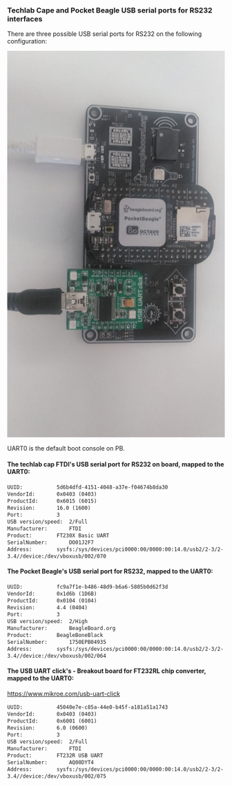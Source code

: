 ### Techlab Cape and Pocket Beagle USB serial ports for RS232 interfaces

There are three possible USB serial ports for RS232 on the following configuration:

![](../Images/PB-SERIAL.jpg)

UART0 is the default boot console on PB.

#### The techlab cap FTDI's USB serial port for RS232 on board, mapped to the UART0:

	UUID:			5d6b4dfd-4151-4048-a37e-f04674b8da30
	VendorId:		0x0403 (0403)
	ProductId:		0x6015 (6015)
	Revision:		16.0 (1600)
	Port:			3
	USB version/speed:	2/Full
	Manufacturer:		FTDI
	Product:		FT230X Basic UART
	SerialNumber:		DO01J2F7
	Address:		sysfs:/sys/devices/pci0000:00/0000:00:14.0/usb2/2-3/2-3.4//device:/dev/vboxusb/002/070

#### The Pocket Beagle's USB serial port for RS232, mapped to the UART0:

	UUID:			fc9a7f1e-b486-48d9-b6a6-5805b0d62f3d
	VendorId:		0x1d6b (1D6B)
	ProductId:		0x0104 (0104)
	Revision:		4.4 (0404)
	Port:			3
	USB version/speed:	2/High
	Manufacturer:		BeagleBoard.org
	Product:		BeagleBoneBlack
	SerialNumber:		1750EPB04935
	Address:		sysfs:/sys/devices/pci0000:00/0000:00:14.0/usb2/2-3/2-3.4//device:/dev/vboxusb/002/064

#### The USB UART click's - Breakout board for FT232RL chip converter, mapped to the UART0:
https://www.mikroe.com/usb-uart-click

	UUID:			45040e7e-c85a-44e0-b45f-a181a51a1743
	VendorId:		0x0403 (0403)
	ProductId:		0x6001 (6001)
	Revision:		6.0 (0600)
	Port:			3
	USB version/speed:	2/Full
	Manufacturer:		FTDI
	Product:		FT232R USB UART
	SerialNumber:		AQ00DYT4
	Address:		sysfs:/sys/devices/pci0000:00/0000:00:14.0/usb2/2-3/2-3.4//device:/dev/vboxusb/002/075

